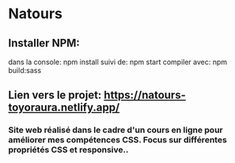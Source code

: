 # Natours

## Installer NPM:
dans la console: npm install
suivi de: npm start
compiler avec: npm build:sass

 
## Lien vers le projet: https://natours-toyoraura.netlify.app/
### Site web réalisé dans le cadre d'un cours en ligne pour améliorer mes compétences CSS. Focus sur différentes propriétés CSS et responsive..



